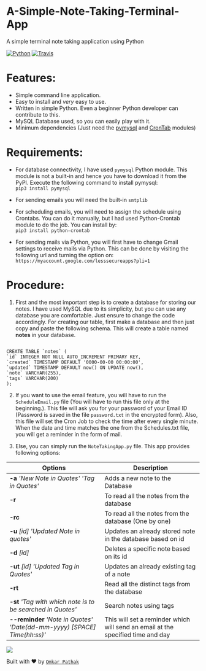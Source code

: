 # A-Simple-Note-Taking-Terminal-App
A simple terminal note taking application using Python

[![Python](https://img.shields.io/badge/Python-3.6-brightgreen.svg)](http://www.python.org/download/) [![Travis](https://img.shields.io/travis/rust-lang/rust.svg)](www.omkarpathak.in)

# Features:

* Simple command line application.
* Easy to install and *very* easy to use.
* Written in simple Python. Even a beginner Python developer can contribute to this.
* MySQL Database used, so you can easily play with it.
* Minimum dependencies (Just need the [pymysql](https://github.com/OmkarPathak/A-Simple-Note-Taking-Terminal-App#requirements) and [CronTab](https://github.com/OmkarPathak/A-Simple-Note-Taking-Terminal-App#requirements) modules)

# Requirements:

* For database connectivity, I have used `pymysql` Python module. This module is not a built-in and hence
you have to download it from the PyPI. Execute the following command to install pymysql:<br />
`pip3 install pymysql`

* For sending emails you will need the built-in `smtplib`

* For scheduling emails, you will need to assign the schedule using Crontabs. You can do it manually, but I had used Python-Crontab module to do the job. You can install by:<br />
`pip3 install python-crontab`

* For sending mails via Python, you will first have to change Gmail settings to receive mails via Python. This can be done by visiting the following url and turning the option on: `https://myaccount.google.com/lesssecureapps?pli=1`

# Procedure:

1. First and the most important step is to create a database for storing our notes. I have used MySQL due to its simplicity, but you can use any database you are comfortable. Just ensure to change the code accordingly. For creating our table, first make a database and then just copy and paste the following schema. This will create a table named **notes** in your database.

```mysql

CREATE TABLE `notes` (
`id` INTEGER NOT NULL AUTO_INCREMENT PRIMARY KEY,
`created` TIMESTAMP DEFAULT '0000-00-00 00:00:00',
`updated` TIMESTAMP DEFAULT now() ON UPDATE now(),
`note` VARCHAR(255),
`tags` VARCHAR(200)
);

```

2. If you want to use the email feature, you will have to run the `ScheduleEmail.py` file (You will have to run this file only at the beginning.). This file will ask you for your password of your Email ID (Password is saved in the file `password.txt` in the encrypted form). Also, this file will set the Cron Job to check the time after every single minute. When the date and time matches the one from the Schedules.txt file, you will get a reminder in the form of mail.

3. Else, you can simply run the `NoteTakingApp.py` file. This app provides following options:

| Options | Description |
| --- | --- |
| **-a**  *'New Note in Quotes'* *'Tag in Quotes'* | Adds a new note to the Database |
| **-r** | To read all the notes from the database |
| **-rc** | To read all the notes from the database (One by one) |
| **-u**  *[id]*  *'Updated Note in quotes'* | Updates an already stored note in the database based on id |
| **-d**  *[id]* | Deletes a specific note based on its id|
| **-ut**  *[id]*  *'Updated Tag in Quotes'*| Updates an already existing tag of a note|
| **-rt** | Read all the distinct tags from the database|
| **-st** *'Tag with which note is to be searched in Quotes'* | Search notes using tags|
| **--reminder**  *'Note in Quotes'*  *'Date(dd-mm-yyyy) [SPACE] Time(hh:ss)'* | This will set a reminder which will send an email at the specified time and day|


![](Results/NoteTakinAppResult.gif)


Built with ♥ by [`Omkar Pathak`](http://www.omkarpathak.in/)
